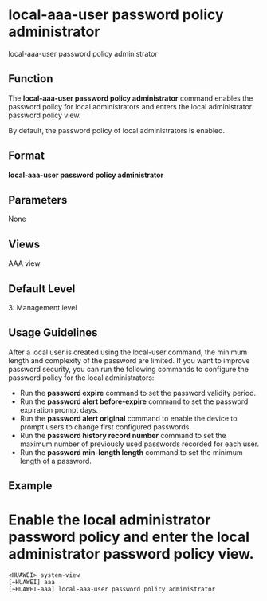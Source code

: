 local-aaa-user password policy administrator
============================================

local-aaa-user password policy administrator

Function
--------

The **local-aaa-user password policy administrator** command enables the password policy for local administrators and enters the local administrator password policy view.

By default, the password policy of local administrators is enabled.



Format
------

**local-aaa-user password policy administrator**



Parameters
----------

None


Views
-----

AAA view



Default Level
-------------

3: Management level



Usage Guidelines
----------------

After a local user is created using the local-user command, the minimum length and complexity of the password are limited. If you want to improve password security, you can run the following commands to configure the password policy for the local administrators:

* Run the **password expire** command to set the password validity period.
* Run the **password alert before-expire** command to set the password expiration prompt days.
* Run the **password alert original** command to enable the device to prompt users to change first configured passwords.
* Run the **password history record number** command to set the maximum number of previously used passwords recorded for each user.
* Run the **password min-length length** command to set the minimum length of a password.


Example
-------

# Enable the local administrator password policy and enter the local administrator password policy view.
```
<HUAWEI> system-view
[~HUAWEI] aaa
[~HUAWEI-aaa] local-aaa-user password policy administrator

```